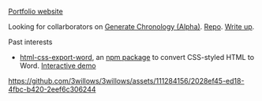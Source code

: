 [Portfolio website](https://www.3willows.xyz/)

Looking for collarborators on [Generate Chronology (Alpha)](https://generate-chronology.3willows.xyz/).  [Repo](https://github.com/3willows/Generate-chronology-alpha).  [Write up](https://technical-blog.3willows.xyz/2024-10-21-generate-chronology-first-steps/).

Past interests

- [html-css-export-word](https://github.com/3willows/html-css-export-word), an [npm package](https://www.npmjs.com/package/html-css-export-word) to convert CSS-styled HTML to Word.  [Interactive demo](https://3willows.github.io/html-css-export-word-demo/)

https://github.com/3willows/3willows/assets/111284156/2028ef45-ed18-4fbc-b420-2eef6c306244
